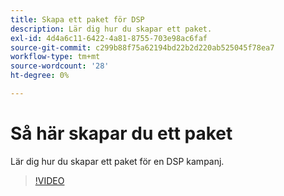```yaml
---
title: Skapa ett paket för DSP
description: Lär dig hur du skapar ett paket.
exl-id: 4d4a6c11-6422-4a81-8755-703e98ac6faf
source-git-commit: c299b88f75a62194bd22b2d220ab525045f78ea7
workflow-type: tm+mt
source-wordcount: '28'
ht-degree: 0%

---
```


# Så här skapar du ett paket

Lär dig hur du skapar ett paket för en DSP kampanj.

>[!VIDEO](https://video.tv.adobe.com/v/339257)
